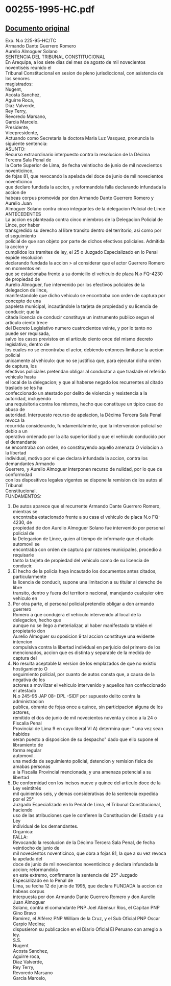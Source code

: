 
00255-1995-HC.pdf
=================
  
[Documento original](https://tc.gob.pe/jurisprudencia/1996/00255-1995-HC.pdf)  
---  
Exp. N.o 225-95-HC/TC  
Armando Dante Guerrero Romero  
Aurelio Almoguer Solano  
SENTENCIA DEL TRIBUNAL CONSTITUCIONAL  
En Arequipa, a los siete dias del mes de agosto de mil novecientos noventiséis reunido el  
Tribunal Constitucional en sesion de pleno jurisdiccional, con asistencia de los senores  
magistrados:  
Nugent,  
Acosta Sanchez,  
Aguirre Roca,  
Diaz Valverde,  
Rey Terry,  
Revoredo Marsano,  
Garcia Marcelo.  
Presidente,  
Vicepresidente,  
Actuando como Secretaria la doctora Maria Luz Vasquez, pronuncia la siguiente sentencia:  
ASUNTO:  
Recurso extraordinario interpuesto contra la resolucion de la Décima Tercera Sala Penal de  
la Corte Superior de Lima, de fecha veintiocho de junio de mil novecientos noventicinco,  
de fojas 81, que revocando la apelada del doce de junio de mil novecientos noventicinco  
que declaro fundada la accion, y reformandola falla declarando infundada la accion de  
habeas corpus promovida por don Armando Dante Guerrero Romero y Aurelio Juan  
Almoguer Solano contra cinco integrantes de la delegacion Policial de Lince  
ANTECEDENTES  
La accion es planteada contra cinco miembros de la Delegacion Policial de Lince, por haber  
transgredido su derecho al libre transito dentro del territorio, asi como por el seguimiento  
policial de que son objeto por parte de dichos efectivos policiales. Admitida la accion y  
cumplidos los tramites de ley, el 25 o Juzgado Especializado en lo Penal expide resolucion  
declarando fundada la accion > al considerar que el actor Guerrero Romero en momentos en  
que se estacionaba frente a su domicilio el vehiculo de placa N.o FQ-4230 de propiedad de  
Aurelio Almoguer, fue intervenido por los efectivos policiales de la delegacion de lince,  
manifestandole que dicho vehiculo se encontraba con orden de captura por concepto de una  
papeleta municipal, incautândole la tarjeta de propiedad y su licencia de conducir; que la  
citada licencia de conducir constituye un instrumento publico segun el articulo ciento trece  
del Decreto Legislativo numero cuatrocientos veinte, y por lo tanto no puede ser requisada,  
salvo los casos previstos en el articulo ciento once del mismo decreto legislativo, dentro de  
los cuales no se encontraba el actor, debiendo entonces limitarse la accion policial  
unicamente al vehiculo: que no se justifica que, para ejecutar dicha orden de captura, los  
efectivos policiales pretendan obligar al conductor a que traslade el referido vehiculo hasta  
el local de la delegacion; y que al haberse negado los recurrentes al citado traslado se les ha  
confeccionado un atestado por delito de violencia y resistencia a la autoridad, incluyendo  
una requisitoria contra los mismos, hecho que constituye un tipico caso de abuso de  
autoridad. Interpuesto recurso de apelacion, la Décima Tercera Sala Penal revoca la  
recurrida considerando, fundamentalmente, que la intervencion policial se debio a un  
operativo ordenado por la alta superioridad y que el vehiculo conducido por el demandante  
se encontraba con orden, no constituyendo aquello amenaza O violacion a la libertad  
individual, motivo por el que declara infundada la accion, contra los demandantes Armando  
Guerrero, y Aurelio Almoguer interponen recurso de nulidad, por lo que de conformidad  
con los dispositivos legales vigentes se dispone la remision de los autos al Tribunal  
Constitucional.  
FUNDAMENTOS:  
1. De autos aparece que el recurrente Armando Dante Guerrero Romero, mientras se  
encontraba estacionado frente a su casa el vehiculo de placa N.o FQ- 4230, de  
propiedad de don Aurelio Almoguer Solano fue intervenido por personal policial de  
la Delegacion de Lince, quien al tiempo de informarle que el citado automovil se  
encontraba con orden de captura por razones municipales, procedio a requisarle  
tanto la tarjeta de propiedad del vehiculo como de su licencia de conducir.  
2. El hecho de la policia haya incautado los documentos antes citados, particularmente  
la licencia de conducir, supone una limitacion a su titular al derecho de libre  
transito, dentro y fuera del territorio nacional, manejando cualquier otro vehiculo en  
3. Por otra parte, el personal policial pretendio obligar a don armando guerrero  
Romero a que condujera el vehiculo intervenido al local de la delegacion, hecho que  
aunque no se llego a meterializar, al haber manifestado también el propietario don  
Aurelio Almoguer su oposicion 9 tal accion constituye una evidente intencion  
compulsiva contra la libertad individual en perjuicio del primero de los  
mencionados, accion que es distinta y separable de la medida de captura del  
4. No resulta aceptable la version de los emplazados de que no existio hostigamiento O  
seguimiento policial, por cuanto de autos consta que, a causa de la negativa de los  
actores a movilizar el vehiculo intervenido y aquellos han confeccionado el atestado  
N.o 245-95 JAP 08- DPL -SIDF por supuesto delito contra la administracion  
publica, obrante de fojas once a quince, sin participacion alguna de los actores,  
remitido el dos de junio de mil novecientos noventa y cinco a la 24 o Fiscalia Penal  
Provincial de Lima 9 en cuyo literal VI A) determina que: " una vez sean habidos  
seran puesto a disposicion de su despacho" dado que ello supone el libramiento de  
forma regular  
automovil.  
una medida de seguimiento policial, detencion y remision fisica de amabas personas  
a la Fiscalia Provincial mencionada, y una amenaza potencial a su libertad  
5. De conformidad con los incisos nueve y quince del articulo doce de la Ley veintitrés  
mil quinientos seis, y demas considerativas de la sentencia expedida por el 25°  
Juzgado Especializado en lo Penal de Lima, el Tribunal Constitucional, haciendo  
uso de las atribuciones que le confieren la Constitucion del Estado y su Ley  
individual de los demandantes.  
Organica:  
FALLA:  
Revocando la resolucion de la Décimo Tercera Sala Penal, de fecha veintiocho de junio de  
mil novecientos noventicinco, que obra a fojas 81, la que a su vez revoca la apelada del  
doce de junio de mil novecientos noventicinco y declara infundada la accion; reformandola  
en este extremo, confirmaron la sentencia del 25° Juzgado Especializado en lo Penal de  
Lima, su fecha 12 de junio de 1995, que declara FUNDADA la accion de habeas corpus  
interpuesta por don Armando Dante Guerrero Romero y don Aurelio Juan Almoguer  
Solano, contra el comandante PNP Joel Abensur Rios, el Capitan PNP Gino Bravo  
Ramirez, el Alférez PNP William de la Cruz, y el Sub Oficial PNP Oscar Carpio Medina;  
dispusieron su publicacion en el Diario Oficial El Peruano con arreglo a ley.  
S.S.  
Nugent  
Acosta Sanchez,  
Aguirre roca,  
Diaz Valverde,  
Rey Terry,  
Revoredo Marsano  
Garcia Marcelo,